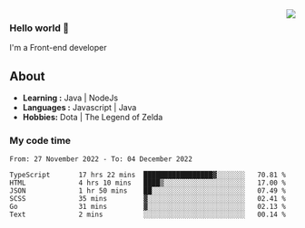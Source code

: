 <img align='right' src="https://github-readme-stats.vercel.app/api?username=jumodada&show_icons=true&theme=vue">

### Hello world 👋

I'm a Front-end developer 
    
## About
-  **Learning :** Java | NodeJs
-  **Languages :** Javascript | Java
-  **Hobbies:** Dota | The Legend of Zelda

### My code time

<!--START_SECTION:waka-->

```text
From: 27 November 2022 - To: 04 December 2022

TypeScript       17 hrs 22 mins  █████████████████▓░░░░░░░   70.81 %
HTML             4 hrs 10 mins   ████▒░░░░░░░░░░░░░░░░░░░░   17.00 %
JSON             1 hr 50 mins    ██░░░░░░░░░░░░░░░░░░░░░░░   07.49 %
SCSS             35 mins         ▓░░░░░░░░░░░░░░░░░░░░░░░░   02.41 %
Go               31 mins         ▓░░░░░░░░░░░░░░░░░░░░░░░░   02.13 %
Text             2 mins          ░░░░░░░░░░░░░░░░░░░░░░░░░   00.14 %
```

<!--END_SECTION:waka-->
